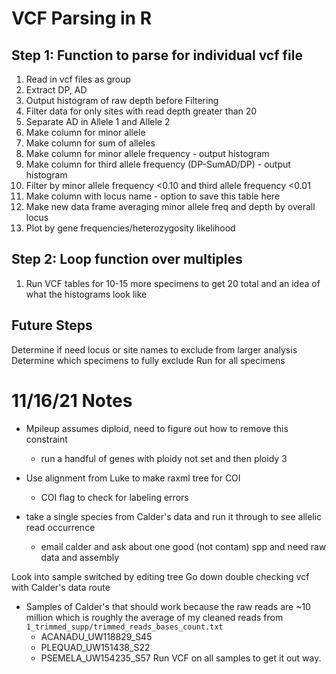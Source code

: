 # VCF Parsing in R

## Step 1: Function to parse for individual vcf file
1. Read in vcf files as group
2. Extract DP, AD
3. Output histogram of raw depth before Filtering
4. Filter data for only sites with read depth greater than 20
3. Separate AD in Allele 1 and Allele 2
4. Make column for minor allele
5. Make column for sum of alleles
6. Make column for minor allele frequency - output histogram
7. Make column for third allele frequency (DP-SumAD/DP) - output histogram
8. Filter by minor allele frequency <0.10 and third allele frequency <0.01
9. Make column with locus name - option to save this table here
10. Make new data frame averaging minor allele freq and depth by overall locus
11. Plot by gene frequencies/heterozygosity likelihood

## Step 2: Loop function over multiples
1. Run VCF tables for 10-15 more specimens to get 20 total and an idea of what the histograms look like

## Future Steps
Determine if need locus or site names to exclude from larger analysis
Determine which specimens to fully exclude
Run for all specimens

# 11/16/21 Notes
- Mpileup assumes diploid, need to figure out how to remove this constraint
  - run a handful of genes with ploidy not set and then ploidy 3

- Use alignment from Luke to make raxml tree for COI
  - COI flag to check for labeling errors

- take a single species from Calder's data and run it through to see allelic read occurrence
  - email calder and ask about one good (not contam) spp and need raw data and assembly


Look into sample switched by editing tree
Go down double checking vcf with Calder's data route
  - Samples of Calder's that should work because the raw reads are ~10 million which is roughly the average of my cleaned reads from `1_trimmed_supp/trimmed_reads_bases_count.txt`
    - ACANADU_UW118829_S45
    - PLEQUAD_UW151438_S22
    - PSEMELA_UW154235_S57
Run VCF on all samples to get it out way.
